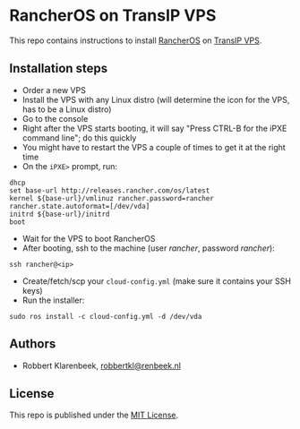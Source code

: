 # RancherOS on TransIP VPS

This repo contains instructions to install [RancherOS](http://rancher.com/rancher-os/) on [TransIP VPS](https://www.transip.nl).

## Installation steps

* Order a new VPS
* Install the VPS with any Linux distro (will determine the icon for the VPS, has to be a Linux distro)
* Go to the console
* Right after the VPS starts booting, it will say "Press CTRL-B for the iPXE command line"; do this quickly
* You might have to restart the VPS a couple of times to get it at the right time
* On the `iPXE>` prompt, run:

```
dhcp
set base-url http://releases.rancher.com/os/latest
kernel ${base-url}/vmlinuz rancher.password=rancher rancher.state.autoformat=[/dev/vda]
initrd ${base-url}/initrd
boot
```

* Wait for the VPS to boot RancherOS
* After booting, ssh to the machine (user *rancher*, password *rancher*):

```
ssh rancher@<ip>
```

* Create/fetch/scp your `cloud-config.yml` (make sure it contains your SSH keys)
* Run the installer:

```
sudo ros install -c cloud-config.yml -d /dev/vda
```

## Authors

* Robbert Klarenbeek, <robbertkl@renbeek.nl>

## License

This repo is published under the [MIT License](http://www.opensource.org/licenses/mit-license.php).
